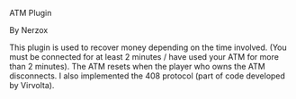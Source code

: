 ATM Plugin

By Nerzox

This plugin is used to recover money depending on the time involved. (You must be connected for at least 2 minutes / have used your ATM for more than 2 minutes). The ATM resets when the player who owns the ATM disconnects. I also implemented the 408 protocol (part of code developed by Virvolta).
